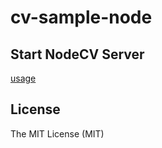 # cv-sample-node

## Start NodeCV Server

[usage](https://github.com/xudafeng/nodecv-server#usage)

## License

The MIT License (MIT)
